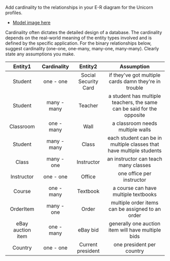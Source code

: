 Add cardinality to the relationships in your E-R diagram for the Unicorn profiles.
- [Model image here]()

Cardinality often dictates the detailed design of a database. The cardinality depends on the real-world meaning of the entity types involved and is defined by the specific application. For the binary relationships below, suggest cardinality (one-one, one-many, many-one, many-many). Clearly state any assumptions you make.


|      Entity1      | Cardinality |        Entity2       |                               Assumption                               |
|:-----------------:|:-----------:|:--------------------:|:----------------------------------------------------------------------:|
|      Student      |  one - one  | Social Security Card |          if they've got multiple cards damn they're in trouble         |
|      Student      | many - many |        Teacher       | a student has multiple teachers, the same can be said for the opposite |
|     Classroom     |  one - many |         Wall         |                    a classroom needs multiple walls                    |
|      Student      | many - many |         Class        |   each student can be in multiple classes that have multiple students  |
|       Class       |  many - one |      Instructor      |                  an instructor can teach many classes                  |
|     Instructor    |  one - one  |        Office        |                        one office per instructor                       |
|       Course      |  one - many |       Textbook       |                  a course can have multiple textbooks                  |
|     OrderItem     |  many - one |         Order        |            multiple order items can be assigned to an order            |
| eBay auction item |  one - many |       eBay bid       |           generally one auction item will have multiple bids           |
|      Country      |  one - one  |   Current president  |                        one president per country                       |
